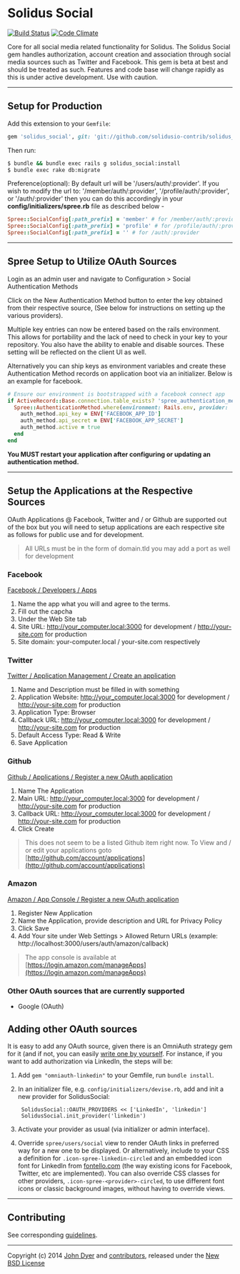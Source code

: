 # Solidus Social

[![Build Status](https://travis-ci.org/solidusio-contrib/solidus_social.svg?branch=master)](https://travis-ci.org/solidusio-contrib/solidus_social)
[![Code Climate](https://codeclimate.com/github/solidusio-contrib/solidus_social/badges/gpa.svg)](https://codeclimate.com/github/solidusio-contrib/solidus_social)

Core for all social media related functionality for Solidus.
The Solidus Social gem handles authorization, account creation and association through social media sources such as Twitter and Facebook.
This gem is beta at best and should be treated as such.
Features and code base will change rapidly as this is under active development.
Use with caution.

---

## Setup for Production

Add this extension to your `Gemfile`:
```ruby
gem 'solidus_social', git: 'git://github.com/solidusio-contrib/solidus_social.git'
```

Then run:
```sh
$ bundle && bundle exec rails g solidus_social:install
$ bundle exec rake db:migrate
```

Preference(optional): By default url will be '/users/auth/:provider'. If you wish to modify the url to: '/member/auth/:provider', '/profile/auth/:provider', or '/auth/:provider' then you can do this accordingly in your **config/initializers/spree.rb** file as described below -

```ruby
Spree::SocialConfig[:path_prefix] = 'member' # for /member/auth/:provider
Spree::SocialConfig[:path_prefix] = 'profile' # for /profile/auth/:provider
Spree::SocialConfig[:path_prefix] = '' # for /auth/:provider
```

---

## Spree Setup to Utilize OAuth Sources

Login as an admin user and navigate to Configuration > Social Authentication Methods

Click on the New Authentication Method button to enter the key obtained from their respective source, (See below for instructions on setting up the various providers).

Multiple key entries can now be entered based on the rails environment. This allows for portability and the lack of need to check in your key to your repository. You also have the ability to enable and disable sources. These setting will be reflected on the client UI as well.

Alternatively you can ship keys as environment variables and create these Authentication Method records on application boot via an initializer. Below is an example for facebook.

```ruby
# Ensure our environment is bootstrapped with a facebook connect app
if ActiveRecord::Base.connection.table_exists? 'spree_authentication_methods'
  Spree::AuthenticationMethod.where(environment: Rails.env, provider: 'facebook').first_or_create do |auth_method|
    auth_method.api_key = ENV['FACEBOOK_APP_ID']
    auth_method.api_secret = ENV['FACEBOOK_APP_SECRET']
    auth_method.active = true
  end
end
```

**You MUST restart your application after configuring or updating an authentication method.**

---

## Setup the Applications at the Respective Sources

OAuth Applications @ Facebook, Twitter and / or Github are supported out of the box but you will need to setup applications are each respective site as follows for public use and for development.

> All URLs must be in the form of domain.tld you may add a port as well for development

### Facebook

[Facebook / Developers / Apps][2]

1. Name the app what you will and agree to the terms.
2. Fill out the capcha
3. Under the Web Site tab
4. Site URL: http://your_computer.local:3000 for development / http://your-site.com for production
5. Site domain: your-computer.local / your-site.com respectively

### Twitter

[Twitter / Application Management / Create an application][3]

1. Name and Description must be filled in with something
2. Application Website: http://your_computer.local:3000 for development / http://your-site.com for production
3. Application Type: Browser
4. Callback URL: http://your_computer.local:3000 for development / http://your-site.com for production
5. Default Access Type: Read & Write
6. Save Application

### Github

[Github / Applications / Register a new OAuth application][4]

1. Name The Application
2. Main URL: http://your_computer.local:3000 for development / http://your-site.com for production
3. Callback URL: http://your_computer.local:3000 for development / http://your-site.com for production
4. Click Create

> This does not seem to be a listed Github item right now. To View and / or edit your applications goto [http://github.com/account/applications](http://github.com/account/applications)

### Amazon

[Amazon / App Console / Register a new OAuth application][10]

1. Register New Application
2. Name the Application, provide description and URL for Privacy Policy
3. Click Save
4. Add Your site under Web Settings > Allowed Return URLs (example: http://localhost:3000/users/auth/amazon/callback)

> The app console is available at [https://login.amazon.com/manageApps](https://login.amazon.com/manageApps)

### Other OAuth sources that are currently supported

* Google (OAuth)

## Adding other OAuth sources

It is easy to add any OAuth source, given there is an OmniAuth strategy gem for it (and if not, you can easily [write one by yourself](https://github.com/intridea/omniauth/wiki/Strategy-Contribution-Guide). For instance, if you want to add authorization via LinkedIn, the steps will be:

1. Add `gem "omniauth-linkedin"` to your Gemfile, run `bundle install`.
2. In an initializer file, e.g. `config/initializers/devise.rb`, add and init a new provider for SolidusSocial:

        SolidusSocial::OAUTH_PROVIDERS << ['LinkedIn', 'linkedin']
        SolidusSocial.init_provider('linkedin')

3. Activate your provider as usual (via initializer or admin interface).
4. Override `spree/users/social` view to render OAuth links in preferred way for a new one to be displayed. Or alternatively, include to your CSS a definition for `.icon-spree-linkedin-circled` and an embedded icon font for LinkedIn from [fontello.com](http://fontello.com/) (the way existing icons for Facebook, Twitter, etc are implemented). You can also override CSS classes for other providers, `.icon-spree-<provider>-circled`, to use different font icons or classic background images, without having to override views.

---

## Contributing

See corresponding [guidelines][11].

---

Copyright (c) 2014 [John Dyer][7] and [contributors][8], released under the [New BSD License][9]

[1]: https://github.com/spree/spree
[2]: https://developers.facebook.com/apps/?action=create
[3]: https://apps.twitter.com/app/new
[4]: https://github.com/settings/applications/new
[5]: http://www.fsf.org/licensing/essays/free-sw.html
[6]: https://github.com/solidusio-contrib/solidus_social/issues
[7]: https://github.com/LBRapid
[8]: https://github.com/solidusio-contrib/solidus_social/graphs/contributors
[9]: https://github.com/solidusio-contrib/solidus_social/blob/master/LICENSE.md
[10]: https://login.amazon.com/manageApps
[11]: https://github.com/solidusio-contrib/solidus_social/blob/master/CONTRIBUTING.md
